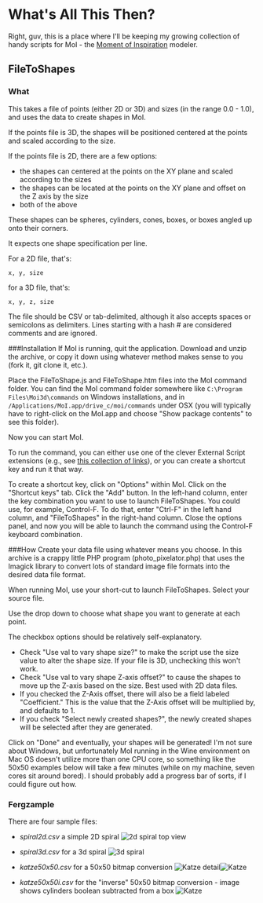 # What's All This Then?
Right, guv, this is a place where I'll be keeping my growing collection of handy scripts for MoI - the [Moment of Inspiration](http://www.moi3d.com) modeler.

## FileToShapes
### What
This takes a file of points (either 2D or 3D) and sizes (in the range 0.0 - 1.0), and uses the data to create shapes in MoI.

If the points file is 3D, the shapes will be positioned centered at the points and scaled according to the size.

If the points file is 2D, there are a few options:

* the shapes can centered at the points on the XY plane and scaled according to the sizes
* the shapes can be located at the points on the XY plane and offset on the Z axis by the size
* both of the above

These shapes can be spheres, cylinders, cones, boxes, or boxes angled up onto their corners.

It expects one shape specification per line.

For a 2D file, that's:

    x, y, size

for a 3D file, that's:

    x, y, z, size

The file should be CSV or tab-delimited, although it also accepts spaces or semicolons as delimiters. Lines starting with a hash # are considered comments and are ignored.

###Installation
If MoI is running, quit the application.
Download and unzip the archive, or copy it down using whatever method makes sense to you (fork it, git clone it, etc.).

Place the FileToShape.js and FileToShape.htm files into the MoI command folder.
You can find the MoI command folder somewhere like ``C:\Program Files\Moi3d\commands`` on Windows installations, and in ``/Applications/MoI.app/drive_c/moi/commands`` under OSX (you will typically have to right-click on the MoI.app and choose "Show package contents" to see this folder).

Now you can start MoI.

To run the command, you can either use one of the clever External Script extensions (e.g., see [this collection of links](http://kyticka.webzdarma.cz/3d/moi/#PluginGallery)), or you can create a shortcut key and run it that way.

To create a shortcut key, click on "Options" within MoI. Click on the
"Shortcut keys" tab. Click the "Add" button. In the left-hand column, enter the key combination you want to use to launch FileToShapes. You could use, for example, Control-F. To do that, enter "Ctrl-F" in the left hand column, and "FileToShapes" in the right-hand column. Close the options panel, and now you will be able to launch the command using the Control-F keyboard combination.

###How
Create your data file using whatever means you choose. In this archive is a crappy little PHP program (photo_pixelator.php) that uses the Imagick library to convert lots of standard image file formats into the desired data file format.

When running MoI, use your short-cut to launch FileToShapes. Select your source file.

Use the drop down to choose what shape you want to generate at each point.

The checkbox options should be relatively self-explanatory.

* Check "Use val to vary shape size?" to make the script use the size value to alter the shape size. If your file is 3D, unchecking this won't work.
* Check "Use val to vary shape Z-axis offset?" to cause the shapes to move up the Z-axis based on the size. Best used with 2D data files.
* If you checked the Z-Axis offset, there will also be a field labeled "Coefficient." This is the value that the Z-Axis offset will be multiplied by, and defaults to 1.
* If you check "Select newly created shapes?", the newly created shapes will be selected after they are generated.

Click on "Done" and eventually, your shapes will be generated! I'm not sure about Windows, but unfortunately MoI running in the Wine environment on Mac OS doesn't utilize more than one CPU core, so something like the 50x50 examples below will take a few minutes (while on my machine, seven cores sit around bored). I should probably add a progress bar of sorts, if I could figure out how.

### Fergzample
There are four sample files:

* *spiral2d.csv* a simple 2D spiral ![2d spiral top view](http://fogbound.net/moi/spiral.png)
* *spiral3d.csv* for a 3d spiral ![3d spiral](http://fogbound.net/moi/spiral3d.png)

* *katze50x50.csv* for a 50x50 bitmap conversion ![Katze detail](http://fogbound.net/moi/katze_cones.png)![Katze](http://fogbound.net/moi/katze_cones2.png)

* *katze50x50i.csv* for the "inverse" 50x50 bitmap conversion - image shows cylinders boolean subtracted from a box ![Katze](http://fogbound.net/moi/katze_punchout.png)

